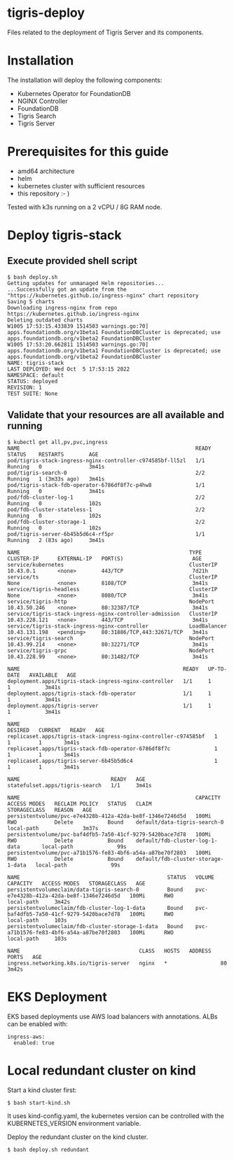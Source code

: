# tigris-deploy

Files related to the deployment of Tigris Server and its components.

# Installation

The installation will deploy the following components:

- Kubernetes Operator for FoundationDB
- NGINX Controller
- FoundationDB
- Tigris Search
- Tigris Server

# Prerequisites for this guide

- amd64 architecture
- helm
- kubernetes cluster with sufficient resources
- this repository :- )

Tested with k3s running on a 2 vCPU / 8G RAM node.

# Deploy tigris-stack

## Execute provided shell script

```
$ bash deploy.sh
Getting updates for unmanaged Helm repositories...
...Successfully got an update from the "https://kubernetes.github.io/ingress-nginx" chart repository
Saving 5 charts
Downloading ingress-nginx from repo https://kubernetes.github.io/ingress-nginx
Deleting outdated charts
W1005 17:53:15.433839 1514503 warnings.go:70] apps.foundationdb.org/v1beta1 FoundationDBCluster is deprecated; use apps.foundationdb.org/v1beta2 FoundationDBCluster
W1005 17:53:20.662811 1514503 warnings.go:70] apps.foundationdb.org/v1beta1 FoundationDBCluster is deprecated; use apps.foundationdb.org/v1beta2 FoundationDBCluster
NAME: tigris-stack
LAST DEPLOYED: Wed Oct  5 17:53:15 2022
NAMESPACE: default
STATUS: deployed
REVISION: 1
TEST SUITE: None
```

## Validate that your resources are all available and running

```
$ kubectl get all,pv,pvc,ingress
NAME                                                        READY   STATUS    RESTARTS        AGE
pod/tigris-stack-ingress-nginx-controller-c974585bf-ll5zl   1/1     Running   0               3m41s
pod/tigris-search-0                                         2/2     Running   1 (3m33s ago)   3m41s
pod/tigris-stack-fdb-operator-6786df8f7c-p4hw8              1/1     Running   0               3m41s
pod/fdb-cluster-log-1                                       2/2     Running   0               102s
pod/fdb-cluster-stateless-1                                 2/2     Running   0               102s
pod/fdb-cluster-storage-1                                   2/2     Running   0               102s
pod/tigris-server-6b45b5d6c4-rf5pr                          1/1     Running   2 (83s ago)     3m41s

NAME                                                      TYPE           CLUSTER-IP      EXTERNAL-IP   PORT(S)                      AGE
service/kubernetes                                        ClusterIP      10.43.0.1       <none>        443/TCP                      7d21h
service/ts                                                ClusterIP      None            <none>        8108/TCP                     3m41s
service/tigris-headless                                   ClusterIP      None            <none>        8080/TCP                     3m41s
service/tigris-http                                       NodePort       10.43.50.246    <none>        80:32387/TCP                 3m41s
service/tigris-stack-ingress-nginx-controller-admission   ClusterIP      10.43.228.121   <none>        443/TCP                      3m41s
service/tigris-stack-ingress-nginx-controller             LoadBalancer   10.43.131.198   <pending>     80:31886/TCP,443:32671/TCP   3m41s
service/tigris-search                                     NodePort       10.43.99.214    <none>        80:32271/TCP                 3m41s
service/tigris-grpc                                       NodePort       10.43.228.99    <none>        80:31482/TCP                 3m41s

NAME                                                    READY   UP-TO-DATE   AVAILABLE   AGE
deployment.apps/tigris-stack-ingress-nginx-controller   1/1     1            1           3m41s
deployment.apps/tigris-stack-fdb-operator               1/1     1            1           3m41s
deployment.apps/tigris-server                           1/1     1            1           3m41s

NAME                                                              DESIRED   CURRENT   READY   AGE
replicaset.apps/tigris-stack-ingress-nginx-controller-c974585bf   1         1         1       3m41s
replicaset.apps/tigris-stack-fdb-operator-6786df8f7c              1         1         1       3m41s
replicaset.apps/tigris-server-6b45b5d6c4                          1         1         1       3m41s

NAME                             READY   AGE
statefulset.apps/tigris-search   1/1     3m41s

NAME                                                        CAPACITY   ACCESS MODES   RECLAIM POLICY   STATUS   CLAIM                                STORAGECLASS   REASON   AGE
persistentvolume/pvc-e7e4328b-412a-42da-be8f-1346e7246d5d   100Mi      RWO            Delete           Bound    default/data-tigris-search-0         local-path              3m37s
persistentvolume/pvc-baf4dfb5-7a50-41cf-9279-5420bace7d78   100Mi      RWO            Delete           Bound    default/fdb-cluster-log-1-data       local-path              99s
persistentvolume/pvc-a71b1576-fe83-4bf6-a54a-a87be70f2803   100Mi      RWO            Delete           Bound    default/fdb-cluster-storage-1-data   local-path              99s

NAME                                               STATUS   VOLUME                                     CAPACITY   ACCESS MODES   STORAGECLASS   AGE
persistentvolumeclaim/data-tigris-search-0         Bound    pvc-e7e4328b-412a-42da-be8f-1346e7246d5d   100Mi      RWO            local-path     3m42s
persistentvolumeclaim/fdb-cluster-log-1-data       Bound    pvc-baf4dfb5-7a50-41cf-9279-5420bace7d78   100Mi      RWO            local-path     103s
persistentvolumeclaim/fdb-cluster-storage-1-data   Bound    pvc-a71b1576-fe83-4bf6-a54a-a87be70f2803   100Mi      RWO            local-path     103s

NAME                                      CLASS   HOSTS   ADDRESS   PORTS   AGE
ingress.networking.k8s.io/tigris-server   nginx   *                 80      3m42s
```

# EKS Deployment

EKS based deployments use AWS load balancers with annotations. ALBs can be enabled with:

```
ingress-aws:
  enabled: true
```

# Local redundant cluster on kind

Start a kind cluster first:

```
$ bash start-kind.sh
```

It uses kind-config.yaml, the kubernetes version can be controlled with the KUBERNETES_VERSION environment variable.

Deploy the redundant cluster on the kind cluster.

```
$ bash deploy.sh redundant
```


